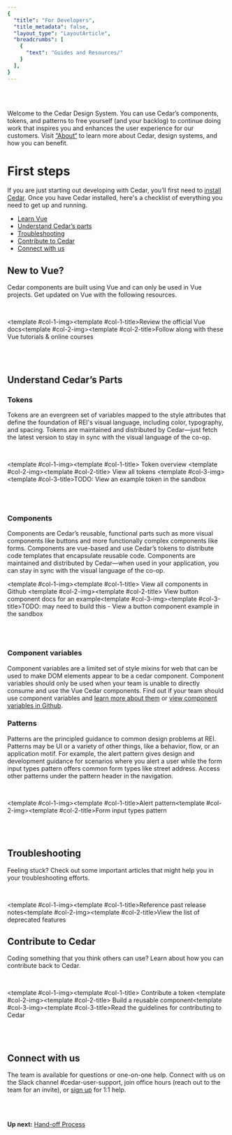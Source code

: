 ```yaml
---
{
  "title": "For Developers",
  "title_metadata": false,
  "layout_type": "LayoutArticle",
  "breadcrumbs": [
    {
      "text": "Guides and Resources/"
    }
  ],
}
---
```


<cdr-img alt="representation of a development starting point - the ubiquitous Hello world text..." :src="$withBase(`/guides/for-developers/hello-world-1.png`)"/>

<br />
<br />

Welcome to the Cedar Design System. You can use Cedar’s components, tokens, and patterns to free
yourself (and your backlog) to continue doing work that inspires you and enhances the user
experience for our customers. Visit [“About“](../../about/cedar-design-system/) to learn more about
Cedar, design systems, and how you can benefit.

# First steps

If you are just starting out developing with Cedar, you’ll first need to [install Cedar](../installing-cedar/).
Once you have Cedar installed, here's a checklist of everything you need to get up and running.

-  [Learn Vue]()
-  [Understand Cedar’s parts]()
-  [Troubleshooting]()
-  [Contribute to Cedar]()
-  [Connect with us]()

## New to Vue?

Cedar components are built using Vue and can only be used in Vue projects.
Get updated on Vue with the following resources.

<br />

 <article-story-columns link1="https://vuejs.org" link2="https://vuejs.org/tutorial/#step-1"><template #col-1-img><cdr-img ratio="4-3" cover alt="" :src="$withBase(`/guides/for-developers/vue-docs-2.png`)"/></template><template #col-1-title>Review the official Vue docs</template><template #col-2-img><cdr-img ratio="4-3" cover alt="" :src="$withBase(`/guides/for-developers/vue-tutorials-3.png`)"/></template><template #col-2-title>Follow along with these Vue tutorials & online courses</template></article-story-columns>

<br />
<br />

## Understand Cedar’s Parts

### Tokens

Tokens are an evergreen set of variables mapped to the style attributes that define the foundation
of REI's visual language, including color, typography, and spacing. Tokens are maintained and
distributed by Cedar—just fetch the latest version to stay in sync with the visual language of
the co-op.


<br />

<article-story-columns link1="../../tokens/overview/" link2="../../tokens/all-tokens/" link3="#"><template #col-1-img><cdr-img ratio="4-3" cover alt="" :src="$withBase(`/guides/for-developers/token-overview-4.png`)"/></template><template #col-1-title> Token overview </template><template #col-2-img><cdr-img ratio="4-3" cover alt="" :src="$withBase(`/guides/for-developers/view-all-tokens-5.png`)"/></template><template #col-2-title> View all tokens  </template><template #col-3-img><cdr-img ratio="4-3" cover alt="" :src="$withBase(`/guides/for-developers/example-token-6.png`)"/></template><template #col-3-title>TODO: View an example token in the sandbox</template></article-story-columns>


<br />
<br />
  
### Components
Components are Cedar’s reusable, functional parts such as more visual components like buttons and
more functionally complex components like forms. Components are vue-based and use Cedar’s tokens to
distribute code templates that encapsulate reusable code. Components are maintained and distributed
by Cedar—when used in your application, you can stay in sync with the visual language of the co-op.

<article-story-columns link1="https://github.com/rei/rei-cedar" link2="../../components/buttons/" link3="https://codesandbox.io/s/hgjxb"><template #col-1-img><cdr-img ratio="4-3" cover alt="" :src="$withBase(`/guides/for-developers/view-all-components-7.png`)"/></template><template #col-1-title> View all components in Github </template><template #col-2-img><cdr-img ratio="4-3" cover alt="" :src="$withBase(`/guides/for-developers/view-button-doc-8.png`)"/></template><template #col-2-title> View button component docs for an example</template><template #col-3-img><cdr-img ratio="4-3" cover alt="" :src="$withBase(`/guides/for-developers/button-in-sandbox-9.png`)"/></template><template #col-3-title>TODO: may need to build this - View a button component example in the sandbox</template></article-story-columns>

<br />
<br />

### Component variables
Component variables are a limited set of style mixins for web that can be used to make DOM elements
appear to be a cedar component. Component variables should only be used when your team is unable to
directly consume and use the Vue Cedar components. Find out if your team should use component
variables and [learn more about them](../../components/component-variables/) or [view component variables in Github](https://github.com/rei/rei-cedar-component-variables).

### Patterns
Patterns are the principled guidance to common design problems at REI. Patterns may be UI or a
variety of other things, like a behavior, flow, or an application motif. For example, the alert
pattern gives design and development guidance for scenarios where you alert a user while the form
input types pattern offers common form types like street address. Access other patterns under the
pattern header in the navigation.

<br />

 <article-story-columns link1="../../patterns/alerts/" link2="../../patterns/forms-input-types/"><template #col-1-img><cdr-img ratio="4-2" cover alt="" :src="$withBase(`/guides/for-developers/alert-pattern-10.png`)"/></template><template #col-1-title>Alert pattern</template><template #col-2-img><cdr-img ratio="4-2" cover alt="" :src="$withBase(`/guides/for-developers/form-input-pattern-11.png`)"/></template><template #col-2-title>Form input types pattern</template></article-story-columns>

<br />
<br />

## Troubleshooting

Feeling stuck? Check out some important articles that might help you in your troubleshooting efforts.

<br />

 <article-story-columns link1="../../release-notes/fall-2021" link2="../../release-notes/deprecated/"><template #col-1-img><cdr-img ratio="4-2" cover alt="" :src="$withBase(`/guides/for-developers/past-release-notes-12.png`)"/></template><template #col-1-title>Reference past release notes</template><template #col-2-img><cdr-img ratio="4-2" cover alt="" :src="$withBase(`/guides/for-developers/deprecated-features.png`)"/></template><template #col-2-title>View the list of deprecated features</template></article-story-columns>

## Contribute to Cedar

Coding something that you think others can use? Learn about how you can contribute back to Cedar.

<br />

<article-story-columns link1="../../tokens/overview/#adding-design-tokens-to-the-repository" link2="../building-components-with-cedar/" link3="../../about/contributing-to-cedar/"><template #col-1-img><cdr-img ratio="4-3" cover alt="" :src="$withBase(`/guides/for-developers/contribute-token.png`)"/></template><template #col-1-title> Contribute a token </template><template #col-2-img><cdr-img ratio="4-3" cover alt="" :src="$withBase(`/guides/for-developers/build-reusable-component.png`)"/></template><template #col-2-title> Build a reusable component</template><template #col-3-img><cdr-img ratio="4-3" cover alt="" :src="$withBase(`/guides/for-developers/contributing-to-cedar.png`)"/></template><template #col-3-title>Read the guidelines for contributing to Cedar</template></article-story-columns>

<br />
<br />

## Connect with us
  The team is available for questions or one-on-one help. Connect with us on the Slack channel #cedar-user-support, join office hours (reach out to the team for an invite), or [sign up](https://forms.office.com/Pages/ResponsePage.aspx?id=npzFtGep6kuSHFlLQiB_F05iQ8ojF2dHtBV5C8NfjxBUMjFGRzNQOU04QkJGREFYNFNBTzFXQkZROC4u) for 1:1 help.

<br/>
<br/>

**Up next:** [Hand-off Process](../hand-off/#hand-off)

<br/><br/>  
